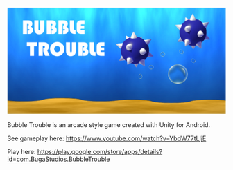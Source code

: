![Alt text](bubbleTroubleFeature.png?raw=true "Optional Title")

Bubble Trouble is an arcade style game created with Unity for Android.

See gameplay here: https://www.youtube.com/watch?v=YbdW77tLIjE

Play here: https://play.google.com/store/apps/details?id=com.BugaStudios.BubbleTrouble

